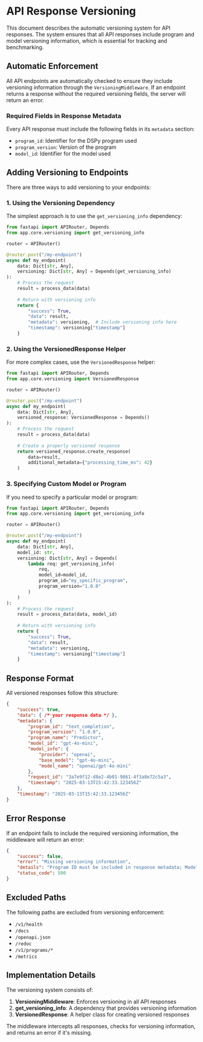 # API Response Versioning

This document describes the automatic versioning system for API responses. The system ensures that all API responses include program and model versioning information, which is essential for tracking and benchmarking.

## Automatic Enforcement

All API endpoints are automatically checked to ensure they include versioning information through the `VersioningMiddleware`. If an endpoint returns a response without the required versioning fields, the server will return an error.

### Required Fields in Response Metadata

Every API response must include the following fields in its `metadata` section:

- `program_id`: Identifier for the DSPy program used
- `program_version`: Version of the program
- `model_id`: Identifier for the model used

## Adding Versioning to Endpoints

There are three ways to add versioning to your endpoints:

### 1. Using the Versioning Dependency

The simplest approach is to use the `get_versioning_info` dependency:

```python
from fastapi import APIRouter, Depends
from app.core.versioning import get_versioning_info

router = APIRouter()

@router.post("/my-endpoint")
async def my_endpoint(
    data: Dict[str, Any],
    versioning: Dict[str, Any] = Depends(get_versioning_info)
):
    # Process the request
    result = process_data(data)
    
    # Return with versioning info
    return {
        "success": True,
        "data": result,
        "metadata": versioning,  # Include versioning info here
        "timestamp": versioning["timestamp"]
    }
```

### 2. Using the VersionedResponse Helper

For more complex cases, use the `VersionedResponse` helper:

```python
from fastapi import APIRouter, Depends
from app.core.versioning import VersionedResponse

router = APIRouter()

@router.post("/my-endpoint")
async def my_endpoint(
    data: Dict[str, Any],
    versioned_response: VersionedResponse = Depends()
):
    # Process the request
    result = process_data(data)
    
    # Create a properly versioned response
    return versioned_response.create_response(
        data=result,
        additional_metadata={"processing_time_ms": 42}
    )
```

### 3. Specifying Custom Model or Program

If you need to specify a particular model or program:

```python
from fastapi import APIRouter, Depends
from app.core.versioning import get_versioning_info

router = APIRouter()

@router.post("/my-endpoint")
async def my_endpoint(
    data: Dict[str, Any],
    model_id: str,
    versioning: Dict[str, Any] = Depends(
        lambda req: get_versioning_info(
            req, 
            model_id=model_id,
            program_id="my_specific_program",
            program_version="1.0.0"
        )
    )
):
    # Process the request
    result = process_data(data, model_id)
    
    # Return with versioning info
    return {
        "success": True,
        "data": result,
        "metadata": versioning,
        "timestamp": versioning["timestamp"]
    }
```

## Response Format

All versioned responses follow this structure:

```json
{
    "success": true,
    "data": { /* your response data */ },
    "metadata": {
        "program_id": "text_completion",
        "program_version": "1.0.0",
        "program_name": "Predictor",
        "model_id": "gpt-4o-mini", 
        "model_info": {
            "provider": "openai",
            "base_model": "gpt-4o-mini",
            "model_name": "openai/gpt-4o-mini"
        },
        "request_id": "3a7e9f12-d8e2-4b01-9861-4f3a8e72c5a3",
        "timestamp": "2025-03-13T15:42:33.123456Z"
    },
    "timestamp": "2025-03-13T15:42:33.123456Z"
}
```

## Error Response

If an endpoint fails to include the required versioning information, the middleware will return an error:

```json
{
    "success": false,
    "error": "Missing versioning information",
    "details": "Program ID must be included in response metadata; Model ID must be included in response metadata",
    "status_code": 500
}
```

## Excluded Paths

The following paths are excluded from versioning enforcement:

- `/v1/health`
- `/docs`
- `/openapi.json`
- `/redoc`
- `/v1/programs/*`
- `/metrics`

## Implementation Details

The versioning system consists of:

1. **VersioningMiddleware**: Enforces versioning in all API responses
2. **get_versioning_info**: A dependency that provides versioning information
3. **VersionedResponse**: A helper class for creating versioned responses

The middleware intercepts all responses, checks for versioning information, and returns an error if it's missing.